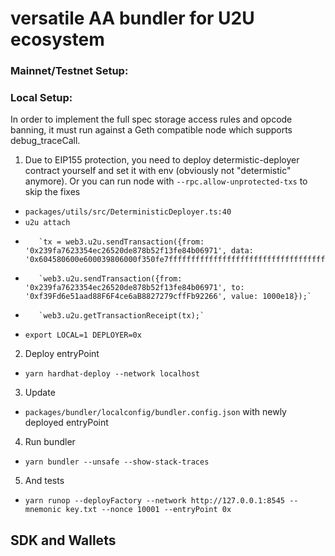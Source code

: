 # versatile AA bundler for U2U ecosystem

### Mainnet/Testnet Setup:


### Local Setup:
In order to implement the full spec storage access rules and opcode banning, it must run against a Geth compatible node which supports debug_traceCall.

1. Due to EIP155 protection, you need to deploy determistic-deployer contract yourself and set it with env (obviously not "determistic" anymore). Or you can run node with `--rpc.allow-unprotected-txs` to skip the fixes
-    `packages/utils/src/DeterministicDeployer.ts:40`
-    `u2u attach`
-        `tx = web3.u2u.sendTransaction({from: '0x239fa7623354ec26520de878b52f13fe84b06971', data: '0x604580600e600039806000f350fe7fffffffffffffffffffffffffffffffffffffffffffffffffffffffffffffffe03601600081602082378035828234f58015156039578182fd5b8082525050506014600cf3'});`
-        `web3.u2u.sendTransaction({from: '0x239fa7623354ec26520de878b52f13fe84b06971', to: '0xf39Fd6e51aad88F6F4ce6aB8827279cffFb92266', value: 1000e18});`
-        `web3.u2u.getTransactionReceipt(tx);`
-    `export LOCAL=1 DEPLOYER=0x`
2.  Deploy entryPoint
-   `yarn hardhat-deploy --network localhost`
3.  Update
-   `packages/bundler/localconfig/bundler.config.json` with newly deployed entryPoint
4.  Run bundler
-   `yarn bundler --unsafe --show-stack-traces`
5.  And tests
-   `yarn runop --deployFactory --network http://127.0.0.1:8545 --mnemonic key.txt --nonce 10001 --entryPoint 0x`

## SDK and Wallets
